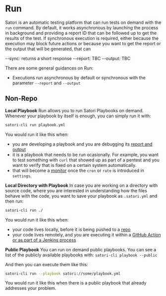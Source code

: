 # Run

Satori is an automatic testing platform that can run tests on demand with the `run` command. By default, it works asynchronous by launching the process in background and providing a report ID that can be followed up to get the results of the test. If synchronous execution is required, either because the execution may block future actions or because you want to get the report or the output that will be generated, that can 

--sync: returns a short response
--report: TBC
--output: TBC

There are some general guidances on Run:

- Executions run asynchronous by default or synchronous with the parameter `--report` and `--output`

## Non-Repo
**Local Playbook**
Run allows you to run Satori Playbooks on demand. Whenever your playbook by itself is enough, you can simply run it with:

```sh
satori-cli run playbook.yml
```

You would run it like this when:

- you are developing a playbook and you are debugging its [report and output](report.md)
- it is a playbook that needs to be run ocasionally. For example, you want to test something with `curl` that showed up as part of a pentest and you want to verify that is fixed on a certain system automatically.
- that will become a [monitor](monitor.md) once the `cron` or `rate` is introduced in `settings`. 

**Local Directory with Playbook**
In case you are working on a directory with source code, where you are interested in understanding how the files behave with the code, you want to save your playbook as `.satori.yml` and then run:

```sh
satori-cli run ./
```

You would run it like this when:

- your code lives locally, before it is being pushed to a [repo](repo.md)
- your code lives remotely, and you are executing it within a [GitHub Action or as part of a Jenkins process](action.md)

**Public Playbook**
You can run on demand public playbooks. You can see a list of the publicly available playbooks with: `satori-cli playbook --public`

And then you can execute them like this:

```sh
satori-cli run --playbook satori://some/playbook.yml
```

You would run it like this when there is a public playbook that already addresses your problem. 
